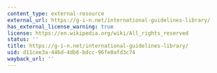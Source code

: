 ```yaml
---
content_type: external-resource
external_url: https://g-i-n.net/international-guidelines-library/
has_external_license_warning: true
license: https://en.wikipedia.org/wiki/All_rights_reserved
status: ''
title: https://g-i-n.net/international-guidelines-library/
uid: d11cee3a-446d-4db6-bdcc-96fe0afd3c74
wayback_url: ''
---
```

